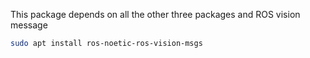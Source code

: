 This package depends on all the other three packages and ROS vision message
```bash
sudo apt install ros-noetic-ros-vision-msgs
```